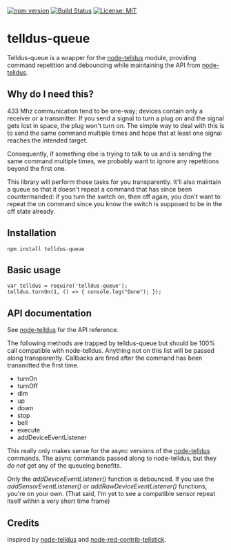 [![npm version](https://badge.fury.io/js/telldus-queue.svg)](https://badge.fury.io/js/telldus-queue)
[![Build Status](https://travis-ci.org/kandsten/telldus-queue.svg?branch=master)](https://travis-ci.org/kandsten/telldus-queue)
[![License: MIT](https://img.shields.io/badge/License-MIT-yellow.svg)](https://opensource.org/licenses/MIT)

# telldus-queue
Telldus-queue is a wrapper for the [node-telldus](https://github.com/Hexagon/node-telldus) module, providing 
command repetition and debouncing while maintaining the API from [node-telldus](https://github.com/Hexagon/node-telldus). 

## Why do I need this?
433 Mhz communication tend to be one-way; devices contain only a receiver or a transmitter. If you send a 
signal to turn a plug on and the signal gets lost in space, the plug won't turn on. The simple 
way to deal with this is to send the same command multiple times and hope that at least one signal reaches 
the intended target. 

Consequently, if something else is trying to talk to us and is sending the same command multiple times, we
probably want to ignore any repetitions beyond the first one. 

This library will perform those tasks for you transparently. It'll also maintain a queue so that it doesn't 
repeat a command that has since been countermanded: if you turn the switch on, then off again, you don't want 
to repeat the on command since you know the switch is supposed to be in the off state already.

## Installation
    npm install telldus-queue

## Basic usage
    var telldus = require('telldus-queue');
    telldus.turnOn(1, () => { console.log("Done"); });

## API documentation
See [node-telldus](https://github.com/Hexagon/node-telldus) for the API reference.

The following methods are trapped by telldus-queue but should be 100% call compatible with node-telldus. Anything 
not on this list will be passed along transparently. Callbacks are fired after the command has been transmitted the 
first time. 

* turnOn
* turnOff
* dim
* up
* down
* stop
* bell
* execute
* addDeviceEventListener

This really only makes sense for the async versions of the [node-telldus](https://github.com/Hexagon/node-telldus) 
commands. The async commands passed along to node-telldus, but they _do not_ get any of the queueing benefits.

Only the _addDeviceEventListener()_ function is debounced. If you use the _addSensorEventListener()_ or 
_addRawDeviceEventListener()_ functions, you're on your own. (That said, I'm yet to see a compatible sensor repeat
itself within a very short time frame)

## Credits
Inspired by [node-telldus](https://github.com/Hexagon/node-telldus) and 
[node-red-contrib-tellstick](https://github.com/emiloberg/node-red-contrib-tellstick).
